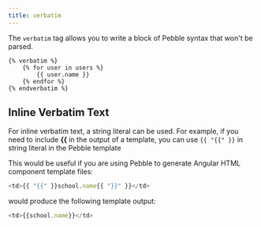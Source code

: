 ```yaml
---
title: verbatim
---
```


The `verbatim` tag allows you to write a block of Pebble syntax that won't be parsed.
```twig
{% verbatim %}
	{% for user in users %}
		{{ user.name }}
	{% endfor %}
{% endverbatim %}
```

## Inline Verbatim Text

For inline verbatim text, a string literal can be used. For example, if you need to include **{{** in the output of a template, you can use `{{ "{{" }}` in string literal in the Pebble template

This would be useful if you are using Pebble to generate Angular HTML component template files:

```javascript
<td>{{ "{{" }}school.name{{ "}}" }}</td>
```

would produce the following template output:

```javascript
<td>{{school.name}}</td>
```
